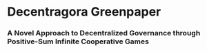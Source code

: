 # Decentragora Greenpaper
### A Novel Approach to Decentralized Governance through Positive-Sum Infinite Cooperative Games

